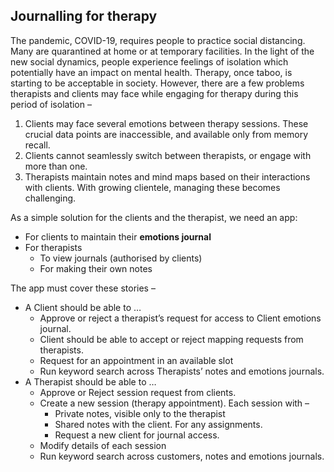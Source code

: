 ## Journalling for therapy

The pandemic, COVID-19, requires people to practice social distancing. Many are quarantined at home or at temporary facilities. In the light of the new social dynamics, people experience feelings of isolation which potentially have an impact on mental health. Therapy, once taboo, is starting to be acceptable in society. However, there are a few problems therapists and clients may face while engaging for therapy during this period of isolation –


1. Clients may face several emotions between therapy sessions. These crucial data points are inaccessible, and available only from memory recall.
2. Clients cannot seamlessly switch between therapists, or engage with more than one.
3. Therapists maintain notes and mind maps based on their interactions with clients. With growing clientele, managing these becomes challenging.

As a simple solution for the clients and the therapist, we need an app:
* For clients to maintain their **emotions journal**
* For therapists 
    * To view journals (authorised by clients) 
    * For making their own notes

The app must cover these stories –

*   A Client should be able to …   
    *   Approve or reject a therapist’s request for access to Client emotions journal.
    *   Client should be able to accept or reject mapping requests from therapists.
    *   Request for an appointment in an available slot
    *   Run keyword search across Therapists’ notes and emotions journals.
*   A Therapist should be able to …
    *   Approve or Reject session request from clients.
    *   Create a new session (therapy appointment). Each session with –
        *   Private notes, visible only to the therapist
        *   Shared notes with the client. For any assignments. 
        *   Request a new client for journal access. 
    *   Modify details of each session
    *   Run keyword search across customers, notes and emotions journals.